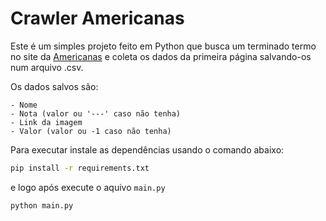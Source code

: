 # Crawler Americanas


Este é um simples projeto feito em Python que busca um terminado termo no site da [Americanas](https://www.americanas.com.br/) e coleta os dados da primeira página salvando-os num arquivo .csv.

Os dados salvos são:

    - Nome
    - Nota (valor ou '---' caso não tenha)
    - Link da imagem
    - Valor (valor ou -1 caso não tenha)

Para executar instale as dependências usando o comando abaixo:

```bash
pip install -r requirements.txt
```

e logo após execute o aquivo ```main.py```

```bash
python main.py
```